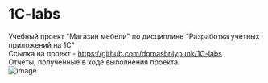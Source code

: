 # 1C-labs 
Учебный проект "Магазин мебели" по дисциплине "Разработка учетных приложений на 1С" <br>
Ссылка на проект - https://github.com/domashniypunk/1C-labs
<br>
Отчеты, полученные в ходе выполнения проекта: <br>
![image](https://github.com/domashniypunk/1C-labs/assets/92914445/be03c6ab-2dd3-443a-a69d-5a08950e1a74)
